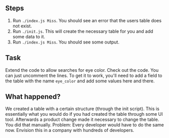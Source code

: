 ## Steps

1. Run `./index.js Miss`. You should see an error that the users table does not exist.
2. Run `./init.js`. This will create the necessary table for you and add some data to it.
3. Run `./index.js Miss`. You should see some output.

## Task

Extend the code to allow searches for eye color. Check out the code. You can just uncomment the lines.
To get it to work, you'll need to add a field to the table with the name `eye_color` and add some values here and there.

## What happened?

We created a table with a certain structure (through the init script). This is essentially what you would do if you had created the table through some UI tool. 
Afterwards a product change made it necessary to change the table. You did that manually.
Problem: Every developer would have to do the same now. Envision this in a company with hundreds of developers.